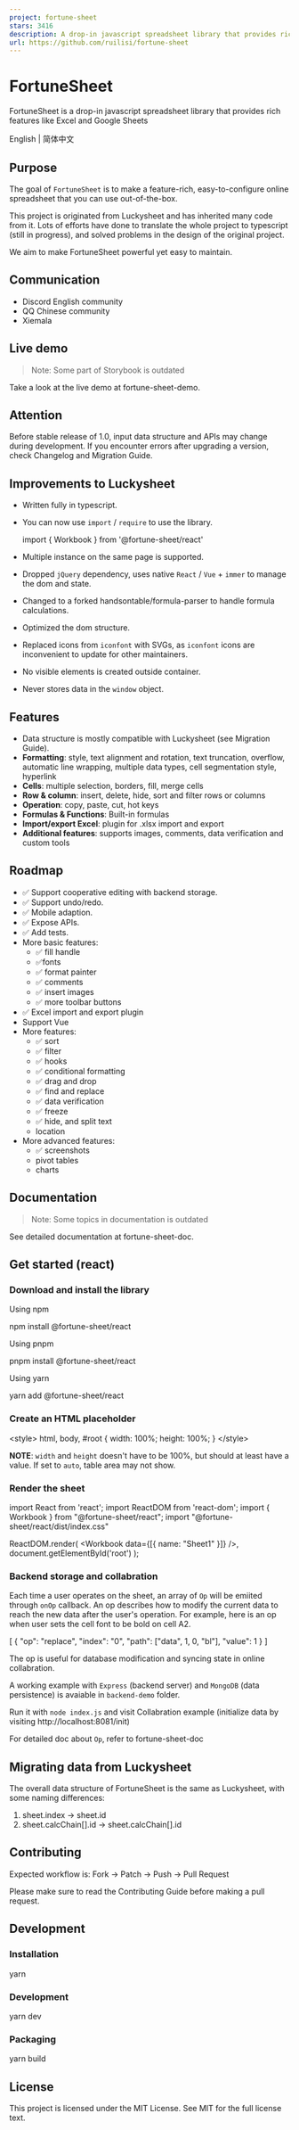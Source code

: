 ```yaml
---
project: fortune-sheet
stars: 3416
description: A drop-in javascript spreadsheet library that provides rich features like Excel and Google Sheets
url: https://github.com/ruilisi/fortune-sheet
---
```


FortuneSheet
============

FortuneSheet is a drop-in javascript spreadsheet library that provides rich features like Excel and Google Sheets

English | 简体中文

Purpose
-------

The goal of `FortuneSheet` is to make a feature-rich, easy-to-configure online spreadsheet that you can use out-of-the-box.

This project is originated from Luckysheet and has inherited many code from it. Lots of efforts have done to translate the whole project to typescript (still in progress), and solved problems in the design of the original project.

We aim to make FortuneSheet powerful yet easy to maintain.

Communication
-------------

-   Discord English community
-   QQ Chinese community
-   Xiemala

Live demo
---------

> Note: Some part of Storybook is outdated

Take a look at the live demo at fortune-sheet-demo.

Attention
---------

Before stable release of 1.0, input data structure and APIs may change during development. If you encounter errors after upgrading a version, check Changelog and Migration Guide.

Improvements to Luckysheet
--------------------------

-   Written fully in typescript.
-   You can now use `import` / `require` to use the library.
    
    import { Workbook } from '@fortune-sheet/react'
    
-   Multiple instance on the same page is supported.
-   Dropped `jQuery` dependency, uses native `React` / `Vue` + `immer` to manage the dom and state.
-   Changed to a forked handsontable/formula-parser to handle formula calculations.
-   Optimized the dom structure.
-   Replaced icons from `iconfont` with SVGs, as `iconfont` icons are inconvenient to update for other maintainers.
-   No visible elements is created outside container.
-   Never stores data in the `window` object.

Features
--------

-   Data structure is mostly compatible with Luckysheet (see Migration Guide).
-   **Formatting**: style, text alignment and rotation, text truncation, overflow, automatic line wrapping, multiple data types, cell segmentation style, hyperlink
-   **Cells**: multiple selection, borders, fill, merge cells
-   **Row & column**: insert, delete, hide, sort and filter rows or columns
-   **Operation**: copy, paste, cut, hot keys
-   **Formulas & Functions**: Built-in formulas
-   **Import/export Excel**: plugin for .xlsx import and export
-   **Additional features**: supports images, comments, data verification and custom tools

Roadmap
-------

-   ✅ Support cooperative editing with backend storage.
-   ✅ Support undo/redo.
-   ✅ Mobile adaption.
-   ✅ Expose APIs.
-   ✅ Add tests.
-   More basic features:
    -   ✅ fill handle
    -   ✅fonts
    -   ✅ format painter
    -   ✅ comments
    -   ✅ insert images
    -   ✅ more toolbar buttons
-   ✅ Excel import and export plugin
-   Support Vue
-   More features:
    -   ✅ sort
    -   ✅ filter
    -   ✅ hooks
    -   ✅ conditional formatting
    -   ✅ drag and drop
    -   ✅ find and replace
    -   ✅ data verification
    -   ✅ freeze
    -   ✅ hide, and split text
    -   location
-   More advanced features:
    -   ✅ screenshots
    -   pivot tables
    -   charts

Documentation
-------------

> Note: Some topics in documentation is outdated

See detailed documentation at fortune-sheet-doc.

Get started (react)
-------------------

### Download and install the library

Using npm

npm install @fortune-sheet/react

Using pnpm

pnpm install @fortune-sheet/react

Using yarn

yarn add @fortune-sheet/react

### Create an HTML placeholder

<style\>
  html, body, #root {
    width: 100%;
    height: 100%;
  }
</style\>
<div id\="root"\></div\>

**NOTE**: `width` and `height` doesn't have to be 100%, but should at least have a value. If set to `auto`, table area may not show.

### Render the sheet

import React from 'react';
import ReactDOM from 'react-dom';
import { Workbook } from "@fortune-sheet/react";
import "@fortune-sheet/react/dist/index.css"

ReactDOM.render(
  <Workbook data\={\[{ name: "Sheet1" }\]} />,
  document.getElementById('root')
);

### Backend storage and collabration

Each time a user operates on the sheet, an array of `Op` will be emiited through `onOp` callback. An op describes how to modify the current data to reach the new data after the user's operation. For example, here is an op when user sets the cell font to be bold on cell A2.

\[
    {
        "op": "replace",
        "index": "0",
        "path": \["data", 1, 0, "bl"\],
        "value": 1
    }
\]

The op is useful for database modification and syncing state in online collabration.

A working example with `Express` (backend server) and `MongoDB` (data persistence) is avaiable in `backend-demo` folder.

Run it with `node index.js` and visit Collabration example (initialize data by visiting http://localhost:8081/init)

For detailed doc about `Op`, refer to fortune-sheet-doc

Migrating data from Luckysheet
------------------------------

The overall data structure of FortuneSheet is the same as Luckysheet, with some naming differences:

1.  sheet.index -> sheet.id
2.  sheet.calcChain\[\].id -> sheet.calcChain\[\].id

Contributing
------------

Expected workflow is: Fork -> Patch -> Push -> Pull Request

Please make sure to read the Contributing Guide before making a pull request.

Development
-----------

### Installation

yarn

### Development

yarn dev

### Packaging

yarn build

License
-------

This project is licensed under the MIT License. See MIT for the full license text.
